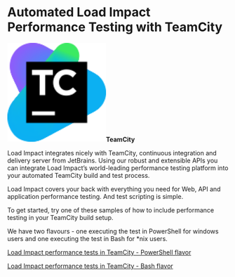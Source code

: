 Automated Load Impact Performance Testing with TeamCity
=======================================================

<img src="media/image1.png" width="225" height="225" />**TeamCity**

Load Impact integrates nicely with TeamCity, continuous integration and delivery server from JetBrains. Using our robust and extensible APIs you can integrate Load Impact’s world-leading performance testing platform into your automated TeamCity build and test process.

Load Impact covers your back with everything you need for Web, API and application performance testing. And test scripting is simple.

To get started, try one of these samples of how to include performance testing in your TeamCity build setup.

We have two flavours - one executing the test in PowerShell for windows users and one executing the test in Bash for \*nix users.

[Load Impact performance tests in TeamCity - PowerShell flavor](https://github.com/loadimpact/teamcityloadimpact/blob/master/TC_Powershell.md)

[Load Impact performance tests in TeamCity - Bash flavor](https://github.com/loadimpact/teamcityloadimpact/blob/master/TC_bash.md)


